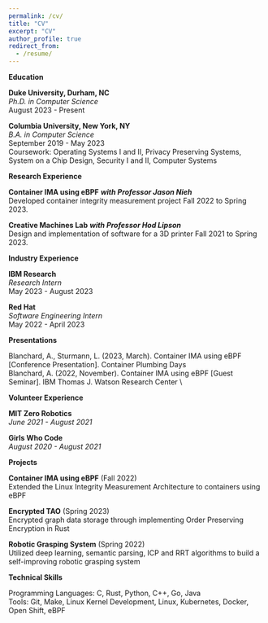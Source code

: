 ```yaml
---
permalink: /cv/
title: "CV"
excerpt: "CV"
author_profile: true
redirect_from: 
  - /resume/
---
```


**Education**

**Duke University, Durham, NC** \
*Ph.D. in Computer Science* \
August 2023 - Present 

**Columbia University, New York, NY** \
*B.A. in Computer Science* \
September 2019 - May 2023 \
Coursework: Operating Systems I and II, Privacy Preserving Systems, System on a Chip Design, Security I and II, Computer Systems

**Research Experience**

**Container IMA using eBPF** ***with Professor Jason Nieh*** \
Developed container integrity measurement project Fall 2022 to Spring 2023. 

**Creative Machines Lab** ***with Professor Hod Lipson*** \
Design and implementation of software for a 3D printer Fall 2021 to Spring 2023. 

**Industry Experience**

**IBM Research** \
*Research Intern* \
May 2023 - August 2023  

**Red Hat** \
*Software Engineering Intern*  \
May 2022 - April 2023

**Presentations**

Blanchard, A., Sturmann, L. (2023, March). Container IMA using eBPF [Conference Presentation]. Container Plumbing Days \
Blanchard, A. (2022, November). Container IMA using eBPF [Guest Seminar]. IBM Thomas J. Watson Research Center \

**Volunteer Experience**

**MIT Zero Robotics** \
*June 2021 - August 2021*

**Girls Who Code** \
*August 2020 - August 2021*

**Projects**

**Container IMA using eBPF** (Fall 2022) \
Extended the Linux Integrity Measurement Architecture to containers using eBPF

**Encrypted TAO** (Spring 2023) \
Encrypted graph data storage through implementing Order Preserving Encryption in Rust 

**Robotic Grasping System** (Spring 2022) \
Utilized deep learning, semantic parsing, ICP and RRT algorithms to build a self-improving robotic grasping system

**Technical Skills**

Programming Languages: C, Rust, Python, C++, Go, Java \
Tools: Git, Make, Linux Kernel Development, Linux, Kubernetes, Docker, Open Shift, eBPF